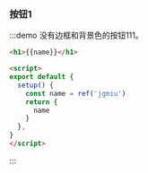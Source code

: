 ### 按钮1
:::demo 没有边框和背景色的按钮111。
```html
<h1>{{name}}</h1>

<script>
export default {
  setup() {
    const name = ref('jgmiu')
    return {
      name
    }
  },
}
</script>
```
:::